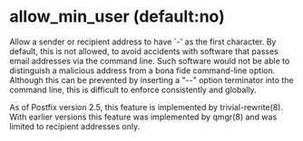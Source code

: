 # allow_min_user (default:no) 


Allow a sender or recipient address to have `-' as the first
character.  By
default, this is not allowed, to avoid accidents with software that
passes email addresses via the command line. Such software
would not be able to distinguish a malicious address from a
bona fide command-line option. Although this can be prevented by
inserting a "--" option terminator into the command line, this is
difficult to enforce consistently and globally.  

 As of Postfix version 2.5, this feature is implemented by
trivial-rewrite(8).  With earlier versions this feature was implemented
by qmgr(8) and was limited to recipient addresses only. 


